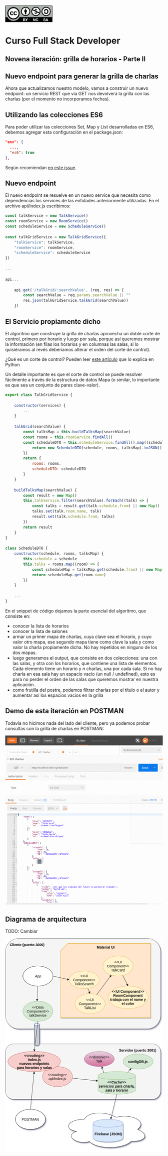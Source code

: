 <img src="images/license.png"
    width="30%" height="30%">

# Curso Full Stack Developer

## Novena iteración: grilla de horarios - Parte II

## Nuevo endpoint para generar la grilla de charlas

Ahora que actualizamos nuestro modelo, vamos a construir un nuevo endpoint: un servicio REST que vía GET nos devolverá la grilla con las charlas (por el momento no incorporamos fechas).

## Utilizando las colecciones ES6

Para poder utilizar las colecciones Set, Map y List desarrolladas en ES6, debemos agregar esta configuración en el package.json:

```json
"env": {
  ...,
  "es6": true
},
```

Según recomiendan [en este issue](https://github.com/eslint/eslint/issues/5674).

## Nuevo endpoint

El nuevo endpoint se resuelve en un nuevo service que necesita como dependencias los services de las entidades anteriormente utilizadas. En el archivo api/index.js escribimos:

```javascript
const talkService = new TalkService()
const roomService = new RoomService()
const scheduleService = new ScheduleService()

const talkGridService = new TalkGridService({
	"talkService": talkService,
	"roomService": roomService,
	"scheduleService": scheduleService
})

...

api...

	api.get('/talkGrid/:searchValue', (req, res) => {
		const searchValue = req.params.searchValue || ""
		res.json(talkGridService.talkGrid(searchValue))
	})

```

## El Servicio propiamente dicho

El algoritmo que construye la grilla de charlas aprovecha un doble corte de control, primero por horario y luego por sala, porque así queremos mostrar la información (en filas los horarios y en columnas las salas, si lo quisiéramos al revés deberíamos alterar el orden del corte de control).

¿Qué es un corte de control? Pueden leer [este artículo](http://librosweb.es/libro/algoritmos_python/capitulo_13/corte_de_control.html) que lo explica en Python

Un detalle importante es que el corte de control se puede resolver fácilmente a través de la estructura de datos Mapa (o similar, lo importante es que sea un conjunto de pares clave-valor).

```javascript
export class TalkGridService {

    constructor(services) {
        ...
    }

    talkGrid(searchValue) {
        const talksMap = this.buildTalksMap(searchValue)
        const rooms = this.roomService.findAll()
        const scheduleDTO = this.scheduleService.findAll().map((schedule) => {
            return new ScheduleDTO(schedule, rooms, talksMap).toJSON()
        })
        return {
            rooms: rooms,
            scheduleDTO: scheduleDTO
        }
    }

    buildTalksMap(searchValue) {
        const result = new Map()
        this.talkService.filter(searchValue).forEach((talk) => {
            const talks = result.get(talk.schedule.from) || new Map()
            talks.set(talk.room.name, talk)
            result.set(talk.schedule.from, talks)
        })
        return result
    }
}

class ScheduleDTO {
    constructor(schedule, rooms, talksMap) {
        this.schedule = schedule
        this.talks = rooms.map((room) => {
            const scheduleMap = talksMap.get(schedule.from) || new Map()
            return scheduleMap.get(room.name)
        })
    }

    ...
}
```

En el snippet de código dejamos la parte esencial del algoritmo, que consiste en:

- conocer la lista de horarios
- conocer la lista de salones
- armar un primer mapa de charlas, cuya clave sea el horario, y cuyo valor otro mapa, ese segundo mapa tiene como clave la sala y como valor la charla propiamente dicha. No hay repetidos en ninguno de los dos mapas.
- luego generamos el output, que consiste en dos colecciones: una con las salas, y otra con los horarios, que contiene una lista de elementos. Cada elemento tiene un horario y _n_ charlas, una por cada sala. Si no hay charla en esa sala hay un espacio vacío (un null / undefined), esto es para no perder el orden de las salas que queremos mostrar en nuestra aplicación.
- como frutilla del postre, podemos filtrar charlas por el título o el autor y aumentar así los espacios vacíos en la grilla 

## Demo de esta iteración en POSTMAN

Todavía no hicimos nada del lado del cliente, pero ya podemos probar consultas con la grilla de charlas en POSTMAN:

![](images/demo.gif)

## Diagrama de arquitectura

TODO: Cambiar

![](images/iteracion8.png)



